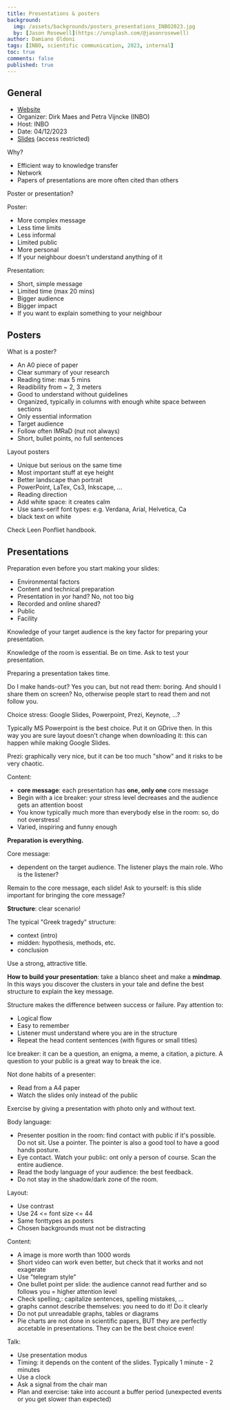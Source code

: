 ```yaml
---
title: Presentations & posters
background:
  img: /assets/backgrounds/posters_presentations_INBO2023.jpg
  by: [Jason Rosewell](https://unsplash.com/@jasonrosewell)
author: Damiano Oldoni
tags: [INBO, scientific communication, 2023, internal]
toc: true
comments: false
published: true
---
```


## General

- [Website]()
- Organizer: Dirk Maes and Petra Vijncke (INBO)
- Host: INBO
- Date: 04/12/2023
- [Slides](https://docs.google.com/presentation/d/1vk_sOgpG_STptnIHcxv2oA8Dav_yIoE7/edit?usp=drive_link&ouid=109004011205942623101&rtpof=true&sd=true) (access restricted)


Why? 

- Efficient way to knowledge transfer
- Network
- Papers of presentations are more often cited than others

Poster or presentation?

Poster: 

- More complex message
- Less time limits
- Less informal
- Limited public
- More personal
- If your neighbour doesn't understand anything of it


Presentation:

- Short, simple message
- Limited time (max 20 mins)
- Bigger audience
- Bigger impact
- If you want to explain something to your neighbour


## Posters


What is a poster?

- An A0 piece of paper
- Clear summary of your research
- Reading time: max 5 mins
- Readibility from ~ 2, 3 meters
- Good to understand without guidelines
- Organized, typically in columns with enough white space between sections
- Only essential information
- Target audience
- Follow often IMRaD (nut not always)
- Short, bullet points, no full sentences


Layout posters

- Unique but serious on the same time
- Most important stuff at eye height
- Better landscape than portrait
- PowerPoint, LaTex, Cs3, Inkscape, ...
- Reading direction 
- Add white space: it creates calm
- Use sans-serif font types: e.g. Verdana, Arial, Helvetica, Ca
- black text on white
 

Check Leen Ponfliet handbook.


## Presentations

Preparation even before you start making your slides:

- Environmental factors
- Content and technical preparation
- Presentation in yor hand? No, not too big 
- Recorded and online shared?
- Public
- Facility

Knowledge of your target audience is the key factor for preparing your presentation.

Knowledge of the room is essential. Be on time. Ask to test your presentation.

Preparing a presentation takes time.

Do I make hands-out? Yes you can, but not read them: boring. And should I share them on screen? No, otherwise people start to read them and not follow you.

Choice stress: Google Slides, Powerpoint, Prezi, Keynote, ...?

Typically MS Powerpoint is the best choice. Put it on GDrive then. In this way you are sure layout doesn't change when downloading it: this can happen while making Google Slides.

Prezi: graphically very nice, but it can be too much "show" and it risks to be very chaotic.

Content:

- **core message**: each presentation has **one, only one** core message
- Begin with a ice breaker: your stress level decreases and the audience gets an attention boost
- You know typically much more than everybody else in the room: so, do not overstress!
- Varied, inspiring and funny enough


**Preparation is everything.**

Core message:

- dependent on the target audience. The listener plays the main role. Who is the listener?

Remain to the core message, each slide! Ask to yourself: is this slide important for bringing the core message?

**Structure**: clear scenario!

The typical "Greek tragedy" structure:

- context (intro)
- midden: hypothesis, methods, etc.
- conclusion

Use a strong, attractive title.

**How to build your presentation**: take a blanco sheet and make a **mindmap**. In this ways you discover the clusters in your tale and define the best structure to explain the key message.

Structure makes the difference between success or failure. Pay attention to:

- Logical flow
- Easy to remember
- Listener must understand where you are in the structure
- Repeat the head content sentences (with figures or small titles)

Ice breaker: it can be a question, an enigma, a meme, a citation, a picture. A question to your public is a great way to break the ice.

Not done habits of a presenter:

- Read from a A4 paper
- Watch the slides only instead of the public

Exercise by giving a presentation with photo only and without text.

Body language:

- Presenter position in the room: find contact with public if it's possible. Do not sit. Use a pointer. The pointer is also a good tool to have a good hands posture.
- Eye contact. Watch your public: ont only a person of course. Scan the entire audience.
- Read the body language of your audience: the best feedback.
- Do not stay in the shadow/dark zone of the room.


Layout:

- Use contrast 
- Use 24 <= font size <= 44
- Same fonttypes as posters
- Chosen backgrounds must not be distracting

Content:

- A image is more worth than 1000 words
- Short video can work even better, but check that it works and not exagerate
- Use "telegram style"
- One bullet point per slide: the audience cannot read further and so follows you = higher attention level
- Check spelling,: capitalize sentences, spelling mistakes, ...
- graphs cannot describe themselves: you need to do it! Do it clearly
- Do not put unreadable graphs, tables or diagrams
- Pie charts are not done in scientific papers, BUT they are perfectly accetable in presentations. They can be the best choice even!


Talk:

- Use presentation modus
- Timing: it depends on the content of the slides. Typically 1 minute - 2 minutes
- Use a clock
- Ask a signal from the chair man
- Plan and exercise: take into account a buffer period (unexpected events or you get slower than expected)